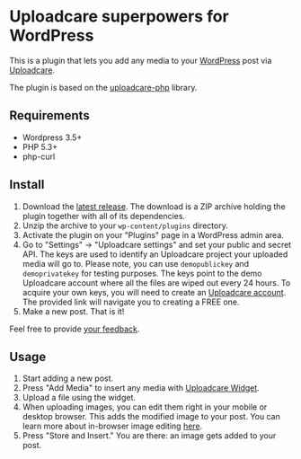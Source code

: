 # Uploadcare superpowers for WordPress

This is a plugin that lets you add any media to your [WordPress][5] post via
[Uploadcare][1].

The plugin is based on the [uploadcare-php][4] library.

## Requirements

- Wordpress 3.5+
- PHP 5.3+
- php-curl

## Install

1. Download the [latest release][3]. The download is a ZIP archive holding the
   plugin together with all of its dependencies.
2. Unzip the archive to your `wp-content/plugins` directory.
3. Activate the plugin on your "Plugins" page in a WordPress admin area.
4. Go to "Settings" -> "Uploadcare settings" and set your public and secret API.
   The keys are used to identify an Uploadcare project your uploaded media will
   go to. Please note, you can use `demopublickey` and `demoprivatekey` for
   testing purposes. The keys point to the demo Uploadcare account where all the
   files are wiped out every 24 hours.
   To acquire your own keys, you will need to create
   an [Uploadcare account](https://uploadcare.com/accounts/create/free/). The
   provided link will navigate you to creating a FREE one.
5. Make a new post. That is it!

Feel free to provide [your feedback](mailto:hello@uploadcare.com).

## Usage

1. Start adding a new post.
2. Press "Add Media" to insert any media with
   [Uploadcare Widget](https://uploadcare.com/features/widget/).
3. Upload a file using the widget.
4. When uploading images, you can edit them right in your mobile or desktop
   browser. This adds the modified image to your post. You can learn more about
   in-browser image editing [here](https://uploadcare.com/features/image_processing/).
5. Press "Store and Insert." You are there: an image gets added to your post.

[1]: https://uploadcare.com/
[2]: https://uploadcare.com/documentation/reference/basic/cdn.html
[3]: https://github.com/uploadcare/uploadcare-wordpress/releases
[4]: https://github.com/uploadcare/uploadcare-php
[5]: http://wordpress.org/
